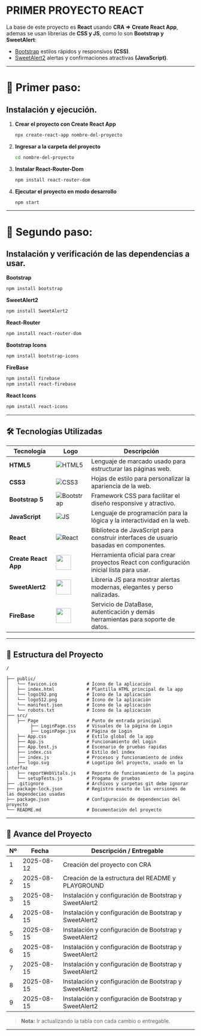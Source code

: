 # PRIMER PROYECTO REACT

La base de este proyecto es **React** usando **CRA => Create React App**, ademas se usan librerias de **CSS y JS**, como lo son **Bootstrap y SweetAlert**:

- [Bootstrap](https://getbootstrap.com/) estilos rápidos y responsivos **(CSS)**.
- [SweetAlert2](https://sweetalert2.github.io/) alertas y confirmaciones atractivas **(JavaScript)**.

---

# 📍 Primer paso: 
## Instalación y ejecución.

1. **Crear el proyecto con Create React App**
    
    ```bash
    npx create-react-app nombre-del-proyecto
    ```

2. **Ingresar a la carpeta del proyecto**
    
    ```bash
    cd nombre-del-proyecto

2. **Instalar React-Router-Dom**
    
    ```bash
    npm install react-router-dom
    ```

3. **Ejecutar el proyecto en modo desarrollo**
    
    ```bash
    npm start
    ```

---

# 📍 Segundo paso:
##  Instalación y verificación de las dependencias a usar.

**Bootstrap**
```bash
npm install bootstrap
```
**SweetAlert2**
```bash
npm install SweetAlert2
```
**React-Router**
```bash
npm install react-router-dom
```
**Bootstrap Icons**
```bash
npm install bootstrap-icons
```
**FireBase**
```bash
npm install firebase
npm install react-firebase
```
**React Icons**
```bash
npm install react-icons
```

---

## 🛠️ Tecnologías Utilizadas

| Tecnología              | Logo                                                                 | Descripción                                                                                   |
|------------------------|----------------------------------------------------------------------|-----------------------------------------------------------------------------------------------|
| **HTML5**              | ![HTML5](https://img.icons8.com/color/48/html-5--v1.png)              | Lenguaje de marcado usado para estructurar las páginas web.                                  |
| **CSS3**               | ![CSS3](https://img.icons8.com/color/48/css3.png)                     | Hojas de estilo para personalizar la apariencia de la web.                                   |
| **Bootstrap 5**        | ![Bootstrap](https://img.icons8.com/color/48/bootstrap.png)           | Framework CSS para facilitar el diseño responsive y atractivo.                               |
| **JavaScript**         | ![JS](https://img.icons8.com/color/48/javascript--v1.png)             | Lenguaje de programación para la lógica y la interactividad en la web.                       |
| **React**              | ![React](https://img.icons8.com/color/48/react-native.png)            | Biblioteca de JavaScript para construir interfaces de usuario basadas en componentes.        |
| **Create React App**   | <img src="https://th.bing.com/th/id/R.2bee11a830bacc5ae9006df56b20c33a?rik=nXUBy4boCTrW8w&pid=ImgRaw&r=0" width="40"/>     | Herramienta oficial para crear proyectos React con configuración inicial lista para usar.    |
| **SweetAlert2**        | <img src="https://tse1.explicit.bing.net/th/id/OIP.sbHWbfQY-VMmVDzT71z8vgAAAA?rs=1&pid=ImgDetMain&o=7&rm=3" width="40"/>   | Librería JS para mostrar alertas modernas, elegantes y perso nalizadas. |
| **FireBase**        | <img src="https://firebase.google.com/static/images/brand-guidelines/logo-vertical.png?hl=es-419" width="40"/>   | Servicio de DataBase, autenticación y demás herramientas para soporte de datos. |

---

## 📁 Estructura del Proyecto

```plaintext
/

├── public/
│   └── favicon.ico           # Ícono de la aplicación
│   ├── index.html            # Plantilla HTML principal de la app
│   └── logo192.png           # Ícono de la aplicación
│   └── logo512.png           # Ícono de la aplicación
│   └── manifest.json         # Ícono de la aplicación
│   └── robots.txt            # Ícono de la aplicación
├── src/
│   ├── Page                  # Punto de entrada principal
│        ├── LoginPage.css    # Visuales de la página de Login
│        ├── LoginPage.jsx    # Página de Login
│   ├── App.css               # Estilo global de la app
│   ├── App.js                # Funcionamiento del Login
│   ├── App.test.js           # Escenario de pruebas rapidas
│   ├── index.css             # Estilo del index
│   │── index.js              # Procesos y funcionamiento de index  
│   ├── logo.svg              # Logotipo del proyecto, usado en la interfaz
│   ├── reportWebVitals.js    # Reporte de funcionamiento de la pagina
│   └── setupTests.js         # Progama de pruebas
├── .gitignore                # Archivos y carpetas git debe ignorar
├── package-lock.json         # Registro exacto de las versiones de las dependecias usadas
├── package.json              # Configuración de dependencias del proyecto
└── README.md                 # Documentación del proyecto

```
---

## 📅 Avance del Proyecto

| Nº  | Fecha       | Descripción / Entregable                              |
|-----|-------------|-------------------------------------------------------|
| 1   | 2025-08-12  | Creación del proyecto con CRA                         |
| 2   | 2025-08-15  | Creación de la estructura del README y PLAYGROUND     |
| 3   | 2025-08-15  | Instalación y configuración de Bootstrap y SweetAlert2 |
| 4   | 2025-08-15  | Instalación y configuración de Bootstrap y SweetAlert2 |
| 5   | 2025-08-15  | Instalación y configuración de Bootstrap y SweetAlert2 |
| 6   | 2025-08-15  | Instalación y configuración de Bootstrap y SweetAlert2 |
| 7   | 2025-08-15  | Instalación y configuración de Bootstrap y SweetAlert2 |
| 8   | 2025-08-15  | Instalación y configuración de Bootstrap y SweetAlert2 |
| 9   | 2025-08-15  | Instalación y configuración de Bootstrap y SweetAlert2 |

> **Nota:** Ir actualizando la tabla con cada cambio o entregable.

---